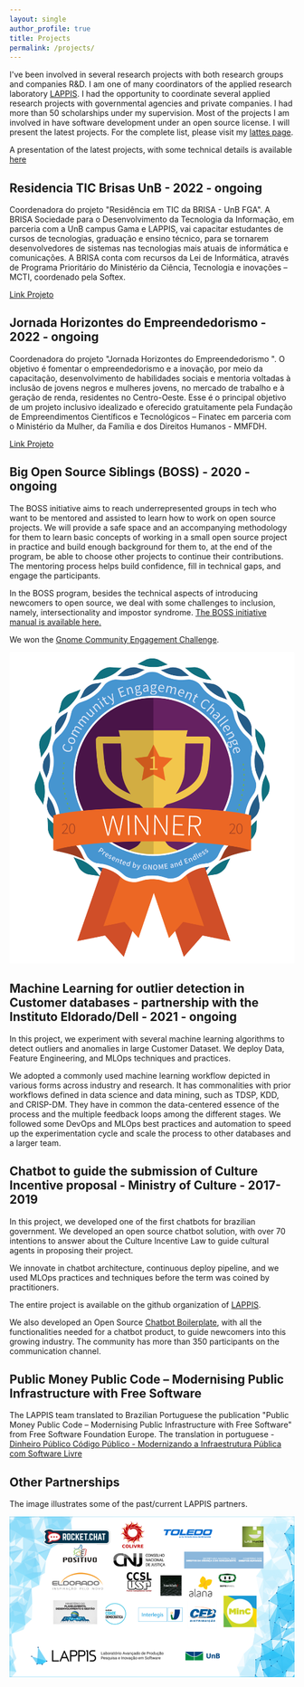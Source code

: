 ```yaml
---
layout: single
author_profile: true
title: Projects
permalink: /projects/
---
```


I've been involved in several research projects with both research groups and companies R&D. I am one of many coordinators of the applied research laboratory [LAPPIS](https://lappis-unb.github.io/lappis.rocks/). I had the opportunity to coordinate several applied research projects with governmental agencies and private companies. I had more than 50 scholarships under my supervision. Most of the projects I am involved in have software development under an open source license. I will present the latest projects. For the complete list, please visit my [lattes page](http://lattes.cnpq.br/2831991076751452).

A presentation of the latest projects, with some technical details is available [here](https://docs.google.com/presentation/d/1ywrszF-efFiFrmqVJ8JGCpr19EHfh0M5C8ZZ8fmL8x8/edit?usp=sharing)

## Residencia TIC Brisas UnB - 2022 - ongoing

Coordenadora do projeto "Residência em TIC da BRISA - UnB FGA". A BRISA Sociedade para o Desenvolvimento da Tecnologia da Informação, em parceria com a UnB campus Gama e LAPPIS, vai capacitar estudantes de cursos de tecnologias, graduação e ensino técnico, para se tornarem desenvolvedores de sistemas nas tecnologias mais atuais de informática e comunicações. A BRISA conta com recursos da Lei de Informática, através de Programa Prioritário do Ministério da Ciência, Tecnologia e inovações – MCTI, coordenado pela Softex.

[Link Projeto](https://residenciaticbrisa.github.io/landing_page/)

## Jornada Horizontes do Empreendedorismo - 2022 - ongoing

Coordenadora do projeto "Jornada Horizontes do Empreendedorismo ". O objetivo é fomentar o empreendedorismo e a inovação, por meio da capacitação, desenvolvimento de habilidades sociais e mentoria voltadas à inclusão de jovens negros e mulheres jovens, no mercado de trabalho e à geração de renda, residentes no Centro-Oeste. Esse é o principal objetivo de um projeto inclusivo idealizado e oferecido gratuitamente pela Fundação de Empreendimentos Científicos e Tecnológicos – Finatec em parceria com o Ministério da Mulher, da Família e dos Direitos Humanos - MMFDH.

[Link Projeto](http://lattes.cnpq.br/2831991076751452)

## Big Open Source Siblings (BOSS) - 2020 - ongoing

The BOSS initiative aims to reach underrepresented groups in tech who want to be mentored and assisted to learn how to work on open source projects. We will provide a safe space and an accompanying methodology for them to learn basic concepts of working in a small open source project in practice and build enough background for them to, at the end of the program, be able to choose other projects to continue their contributions. The mentoring process helps build confidence, fill in technical gaps, and engage the participants.

In the BOSS program, besides the technical aspects of introducing newcomers to open source, we deal with some challenges to inclusion, namely, intersectionality and impostor syndrome.
[The BOSS initiative manual is available here.](https://github.com/BOSS-BigOpenSourceSibling/BigSibling/blob/main/gnome_challenge/phase3/BOSS%20-%20final%20final.pdf)

We won the [Gnome Community Engagement Challenge](https://www.gnome.org/challenge/winners/).

![image](/images/BadgesPhaseThreeWinner.png)

## Machine Learning for outlier detection in Customer databases - partnership with the Instituto Eldorado/Dell - 2021 - ongoing

In this project, we experiment with several machine learning algorithms to detect outliers and anomalies in large Customer Dataset. We deploy Data, Feature Engineering, and MLOps techniques and practices.

We adopted a commonly used machine learning workflow depicted in various forms across industry and research. It has commonalities with prior workflows defined in data science and data mining, such as TDSP, KDD, and CRISP-DM. They have in common the data-centered essence of the process and the multiple feedback loops among the different stages. We followed some DevOps and MLOps best practices and automation to speed up the experimentation cycle and scale the process to other databases and a larger team.

## Chatbot to guide the submission of Culture Incentive proposal - Ministry of Culture - 2017-2019

In this project, we developed one of the first chatbots for brazilian government. We developed an open source chatbot solution, with over 70 intentions to answer about the Culture Incentive Law to guide cultural agents in proposing their project.

We innovate in chatbot architecture, continuous deploy pipeline, and we used MLOps practices and techniques before the term was coined by practitioners.

The entire project is available on the github organization of [LAPPIS](https://github.com/lappis-unb).

We also developed an Open Source [Chatbot Boilerplate](https://github.com/lappis-unb/rasa-ptbr-boilerplate), with all the functionalities needed for a chatbot product, to guide newcomers into this growing industry. The community has more than 350 participants on the communication channel.

## Public Money Public Code – Modernising Public Infrastructure with Free Software

The LAPPIS team translated to Brazilian Portuguese the publication "Public Money Public Code – Modernising Public Infrastructure with Free Software"
from Free Software Foundation Europe.
The translation in portuguese - [Dinheiro Público Código Público - Modernizando a Infraestrutura Pública com Software Livre](https://download.fsfe.org/campaigns/pmpc/PMPC-Modernising-with-Free-Software.pt_br.pdf)

## Other Partnerships

The image illustrates some of the past/current LAPPIS partners.

![parcerias](/images/parcerias.png)
